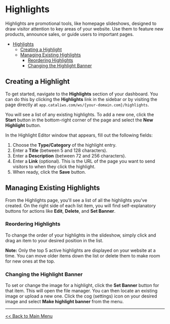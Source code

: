# Highlights

Highlights are promotional tools, like homepage slideshows, designed to draw visitor attention to key areas of your website. Use them to feature new products, announce sales, or guide users to important pages.

- [Highlights](#highlights)
  - [Creating a Highlight](#creating-a-highlight)
  - [Managing Existing Highlights](#managing-existing-highlights)
    - [Reordering Highlights](#reordering-highlights)
    - [Changing the Highlight Banner](#changing-the-highlight-banner)

## Creating a Highlight
To get started, navigate to the **Highlights** section of your dashboard. You can do this by clicking the **Highlights** link in the sidebar or by visiting the page directly at `app.cataliws.com/ws/{your-domain.com}/highlights`.

You will see a list of any existing highlights. To add a new one, click the **Start** button in the bottom-right corner of the page and select the **New Highlight** button.

In the Highlight Editor window that appears, fill out the following fields:
1. Choose the **Type/Category** of the highlight entry.
2. Enter a **Title** (between 5 and 128 characters).
3. Enter a **Description** (between 72 and 256 characters).
4. Enter a **Link** (optional). This is the URL of the page you want to send visitors to when they click the highlight.
5. When ready, click the **Save** button.

## Managing Existing Highlights
From the Highlights page, you'll see a list of all the highlights you've created. On the right side of each list item, you will find self-explanatory buttons for actions like **Edit**, **Delete**, and **Set Banner**.

### Reordering Highlights
To change the order of your highlights in the slideshow, simply click and drag an item to your desired position in the list.

**Note:** Only the top 5 active highlights are displayed on your website at a time. You can move older items down the list or delete them to make room for new ones at the top.

### Changing the Highlight Banner
To set or change the image for a highlight, click the **Set Banner** button for that item. This will open the file manager. You can then locate an existing image or upload a new one. Click the cog (settings) icon on your desired image and select **Make highlight banner** from the menu.

---
[<< Back to Main Menu](/catali-dashboard/README.md)
